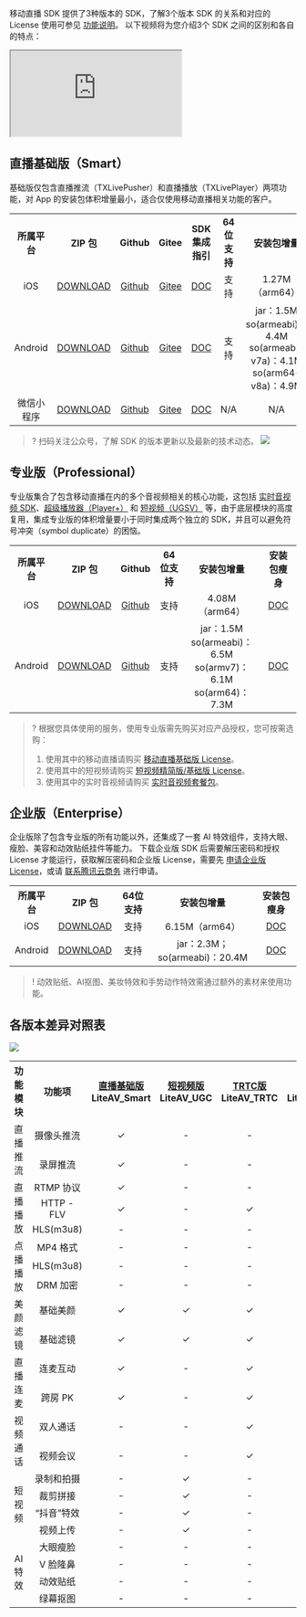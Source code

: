 移动直播 SDK 提供了3种版本的 SDK，了解3个版本 SDK 的关系和对应的 License 使用可参见 [功能说明](https://cloud.tencent.com/document/product/454/19075)。
以下视频将为您介绍3个 SDK 之间的区别和各自的特点：
<div class="doc-video-mod"><iframe src="https://cloud.tencent.com/edu/learning/quick-play/2343-35187?source=gw.doc.media&withPoster=1&notip=1"></iframe></div>
   
    
    
<h2 id="Smart">直播基础版（Smart）</h2>
 
基础版仅包含直播推流（TXLivePusher）和直播播放（TXLivePlayer）两项功能，对 App 的安装包体积增量最小，适合仅使用移动直播相关功能的客户。 
   
<table>
   <tr>
      <th width="0px" style="text-align:center">所属平台</td>
      <th width="0px" style="text-align:center">ZIP 包</td>
      <th width="0px"  style="text-align:center">Github</td>
      <th width="0px" style="text-align:center">Gitee</td>
      <th width="0px" style="text-align:center">SDK 集成指引</td>
      <th width="0px" style="text-align:center">64位支持</td>
      <th width="0px" style="text-align:center">安装包增量</td>
   </tr>
   <tr>
      <td style="text-align:center">iOS</td>
      <td style="text-align:center"><a onclick=MtaH5.clickStat("mlvb_sdk_download_ios_smart") href="https://liteavsdk-1252463788.cosgz.myqcloud.com/TXLiteAVSDK_Smart_iOS_latest.zip">DOWNLOAD</a></td>
      <td style="text-align:center"><a href="https://github.com/tencentyun/MLVBSDK">Github</a></td>
      <td style="text-align:center"><a href="https://gitee.com/cloudtencent/MLVBSDK">Gitee</a></td>
      <td style="text-align:center"><a href="https://cloud.tencent.com/document/product/454/7876">DOC</a></td>
      <td style="text-align:center">支持</td>
      <td style="text-align:center">1.27M（arm64）</td>
   </tr>
     <tr>
      <td style="text-align:center">Android</td>
      <td style="text-align:center"><a onclick=MtaH5.clickStat("mlvb_sdk_download_android_smart") href="https://liteavsdk-1252463788.cosgz.myqcloud.com/TXLiteAVSDK_Smart_Android_latest.zip">DOWNLOAD</a></td>
      <td style="text-align:center"><a href="https://github.com/tencentyun/MLVBSDK">Github</a></td>
      <td style="text-align:center"><a href="https://gitee.com/cloudtencent/MLVBSDK">Gitee</a></td>
      <td style="text-align:center"><a href="https://cloud.tencent.com/document/product/454/7877">DOC</a></td>
      <td style="text-align:center">支持</td>
      <td style="text-align:center">jar：1.5M <br> so(armeabi)：4.4M <br>so(armeabi-v7a)：4.1M <br>so(arm64-v8a)：4.9M</td>
   </tr>
   <tr>
      <td style="text-align:center">微信小程序 </td>
      <td style="text-align:center"><a onclick=MtaH5.clickStat("mlvb_sdk_download_wxmini_smart") href="https://liteavsdk-1252463788.cosgz.myqcloud.com/MLVB_WXMini_latest.zip">DOWNLOAD</a></td>
      <td style="text-align:center"><a href="https://github.com/tencentyun/MLVBSDK">Github</a></td>
      <td style="text-align:center"><a href="https://gitee.com/cloudtencent/MLVBSDK">Gitee</a></td>
      <td style="text-align:center"><a href="https://cloud.tencent.com/document/product/454/12554">DOC</a></td>
      <td style="text-align:center">N/A</td>
      <td style="text-align:center">N/A</td>
   </tr>
</table>

>? 扫码关注公众号，了解 SDK 的版本更新以及最新的技术动态。
>![](https://main.qcloudimg.com/raw/23242df893a3ecb11779a59ed9a5629c.jpg)


<h2 id="Professional">专业版（Professional）</h2>

专业版集合了包含移动直播在内的多个音视频相关的核心功能，这包括 [实时音视频 SDK](https://cloud.tencent.com/product/trtc)、[超级播放器（Player+）](https://cloud.tencent.com/product/player) 和 [短视频（UGSV）](https://cloud.tencent.com/product/ugsv) 等，由于底层模块的高度复用，集成专业版的体积增量要小于同时集成两个独立的 SDK，并且可以避免符号冲突（symbol duplicate）的困恼。

<table>
   <tr>
      <th width="0px" style="text-align:center">所属平台</td>
      <th width="0px" style="text-align:center">ZIP 包</td>
      <th width="0px"  style="text-align:center">Github</td>
      <th width="0px" style="text-align:center">64位支持</td>
      <th width="0px" style="text-align:center">安装包增量</td>
      <th width="0px" style="text-align:center">安装包瘦身</td>
   </tr>
   <tr>
      <td style="text-align:center">iOS</td>
      <td style="text-align:center"><a onclick=MtaH5.clickStat("mlvb_sdk_download_ios_professional") href="https://liteavsdk-1252463788.cosgz.myqcloud.com/TXLiteAVSDK_Professional_iOS_latest.zip">DOWNLOAD</a></td>
      <td style="text-align:center"><a href="https://github.com/tencentyun/LiteAVProfessional_iOS">Github</a></td>
      <td style="text-align:center">支持</td>
      <td style="text-align:center">4.08M（arm64）</td>
      <td style="text-align:center"><a href="https://cloud.tencent.com/document/product/647/34400">DOC</a></td>
   </tr>
   <tr>
      <td style="text-align:center">Android</td>
      <td style="text-align:center"><a onclick=MtaH5.clickStat("mlvb_sdk_download_android_professional") href="https://liteavsdk-1252463788.cosgz.myqcloud.com/TXLiteAVSDK_Professional_Android_latest.zip">DOWNLOAD</a></td>
      <td style="text-align:center"><a href="https://github.com/tencentyun/LiteAVProfessional_Android">Github</a></td>
      <td style="text-align:center">支持</td>
      <td style="text-align:center">jar：1.5M<br> so(armeabi)：6.5M<br> so(armv7)：6.1M<br>so(arm64)：7.3M</td>
      <td style="text-align:center"><a href="https://cloud.tencent.com/document/product/647/34400">DOC</a></td>
   </tr>
</table>

>? 根据您具体使用的服务，使用专业版需先购买对应产品授权，您可按需选购：
>
>1. 使用其中的移动直播请购买  [移动直播基础版 License](https://cloud.tencent.com/document/product/454/34750#buy)。
>1. 使用其中的短视频请购买 [短视频精简版/基础版 License](https://cloud.tencent.com/document/product/584/20333#.E8.B4.AD.E4.B9.B0.E6.AD.A3.E5.BC.8F.E7.89.88-license)。
>1. 使用其中的实时音视频请购买 [实时音视频套餐包](https://cloud.tencent.com/document/product/647/37097)。

<h2 id="Enterprise">企业版（Enterprise）</h2>

企业版除了包含专业版的所有功能以外，还集成了一套 AI 特效组件，支持大眼、瘦脸、美容和动效贴纸挂件等能力。
下载企业版 SDK 后需要解压密码和授权 License 才能运行，获取解压密码和企业版 License，需要先 [申请企业版 License](https://cloud.tencent.com/product/x-magic)，或请 [联系腾讯云商务](https://cloud.tencent.com/apply/p/h1qsz5vhvko) 进行申请。

<table>
   <tr>
      <th width="0px" style="text-align:center">所属平台</td>
      <th width="0px" style="text-align:center">ZIP 包</td>
      <th width="0px" style="text-align:center">64位支持</td>
      <th width="0px" style="text-align:center">安装包增量</td>
      <th width="0px" style="text-align:center">安装包瘦身</td>
   </tr>
   <tr>
      <td style="text-align:center">iOS</td>
      <td style="text-align:center"><a onclick=MtaH5.clickStat("mlvb_sdk_download_ios_enterprise") href="https://liteavsdk-1252463788.cosgz.myqcloud.com/TXLiteAVSDK_Enterprise_iOS_latest.zip">DOWNLOAD</a></td>
      <td style="text-align:center">支持</td>
      <td style="text-align:center"> 6.15M（arm64）</td>
      <td style="text-align:center"><a href="https://cloud.tencent.com/document/product/647/34400">DOC</a></td>
   </tr>
   <tr>
      <td style="text-align:center">Android</td>
      <td style="text-align:center"><a onclick=MtaH5.clickStat("mlvb_sdk_download_android_enterprise") href="https://liteavsdk-1252463788.cosgz.myqcloud.com/TXLiteAVSDK_Enterprise_Android_latest.zip">DOWNLOAD</a></td>
      <td style="text-align:center">支持</td>
      <td style="text-align:center"> jar：2.3M；so(armeabi)：20.4M</td>
      <td style="text-align:center"><a href="https://cloud.tencent.com/document/product/647/34400">DOC</a></td>
   </tr>
</table>

>! 动效贴纸、AI抠图、美妆特效和手势动作特效需通过额外的素材来使用功能。

## 各版本差异对照表
 
![](https://main.qcloudimg.com/raw/744b80d1c15efaddb50ff11ffeea0f6e.png)

<table>
  <tr>
    <th width="100px" style="text-align:center">功能模块</th>
    <th width="100px" style="text-align:center">功能项</th>
    <th width="100px" style="text-align:center"><a href="#Smart">直播基础版</a><br>LiteAV_Smart</th>
    <th width="100px" style="text-align:center"><a href="https://cloud.tencent.com/document/product/584/9366">短视频版</a><br>LiteAV_UGC</th>
    <th width="100px" style="text-align:center"><a href="https://cloud.tencent.com/document/product/647/32689">TRTC版</a><br>LiteAV_TRTC</th>
    <th width="100px" style="text-align:center"><a href="https://cloud.tencent.com/document/product/881/20205">播放器版</a><br>LiteAV_Player</th>
    <th width="100px" style="text-align:center"><a href="#Professional">专业版</a><br>Professional</th>
    <th width="100px" style="text-align:center"><a href="#Enterprise">企业版</a><br>Enterprise</th>
  </tr>
  <tr>
    <td rowspan='2' style="text-align:center">直播推流</td>
    <td style="text-align:center">摄像头推流</td>
    <td style="text-align:center">&#10003</td>
    <td style="text-align:center">-</td>
    <td style="text-align:center">-</td>
    <td style="text-align:center">-</td>
    <td style="text-align:center">&#10003</td>
    <td style="text-align:center">&#10003</td>
  </tr>
   <tr>
    <td style="text-align:center">录屏推流</td>
    <td style="text-align:center">&#10003</td>
    <td style="text-align:center">-</td>
    <td style="text-align:center">-</td>
    <td style="text-align:center">-</td>
    <td style="text-align:center">&#10003</td>
    <td style="text-align:center">&#10003</td>
  </tr>
  <tr>
    <td rowspan='3' style="text-align:center">直播播放</td>
    <td style="text-align:center">RTMP 协议</td>
    <td style="text-align:center">&#10003</td>
    <td style="text-align:center">-</td>
    <td style="text-align:center">-</td>
    <td style="text-align:center">&#10003</td>
    <td style="text-align:center">&#10003</td>
    <td style="text-align:center">&#10003</td>
  </tr>
  <tr>
    <td style="text-align:center">HTTP - FLV</td>
    <td style="text-align:center">&#10003</td>
    <td style="text-align:center">-</td>
    <td style="text-align:center">&#10003</td>
    <td style="text-align:center">&#10003</td>
    <td style="text-align:center">&#10003</td>
    <td style="text-align:center">&#10003</td>
  </tr>
  <tr>
    <td style="text-align:center">HLS(m3u8)</td>
    <td style="text-align:center">-</td>
    <td style="text-align:center">-</td>
    <td style="text-align:center">-</td>
    <td style="text-align:center">&#10003</td>
    <td style="text-align:center">&#10003</td>
    <td style="text-align:center">&#10003</td>
  </tr>
  <tr>
    <td rowspan='3' style="text-align:center">点播播放</td>
    <td style="text-align:center">MP4 格式</td>
    <td style="text-align:center">-</td>
    <td style="text-align:center">-</td>
    <td style="text-align:center">-</td>
    <td style="text-align:center">&#10003</td>
    <td style="text-align:center">&#10003</td>
    <td style="text-align:center">&#10003</td>
  </tr>
   <tr>
    <td style="text-align:center">HLS(m3u8)</td>
    <td style="text-align:center">-</td>
    <td style="text-align:center">-</td>
    <td style="text-align:center">-</td>
    <td style="text-align:center">&#10003</td>
    <td style="text-align:center">&#10003</td>
    <td style="text-align:center">&#10003</td>
  </tr>
   <tr>
    <td style="text-align:center">DRM 加密</td>
    <td style="text-align:center">-</td>
    <td style="text-align:center">-</td>
    <td style="text-align:center">-</td>
    <td style="text-align:center">&#10003</td>
    <td style="text-align:center">&#10003</td>
    <td style="text-align:center">&#10003</td>
  </tr>
  <tr>
    <td rowspan='2' style="text-align:center">美颜滤镜</td>
    <td style="text-align:center">基础美颜</td>
    <td style="text-align:center">&#10003</td>
    <td style="text-align:center">&#10003</td>
    <td style="text-align:center">&#10003</td>
    <td style="text-align:center">-</td>
    <td style="text-align:center">&#10003</td>
    <td style="text-align:center">&#10003</td>
  </tr>
  <tr>
    <td style="text-align:center">基础滤镜</td>
    <td style="text-align:center">&#10003</td>
    <td style="text-align:center">&#10003</td>
    <td style="text-align:center">&#10003</td>
    <td style="text-align:center">-</td>
    <td style="text-align:center">&#10003</td>
    <td style="text-align:center">&#10003</td>
  </tr>
  <tr>
    <td rowspan='2' style="text-align:center">直播连麦</td>
    <td style="text-align:center">连麦互动</td>
    <td style="text-align:center">&#10003</td>
    <td style="text-align:center">-</td>
    <td style="text-align:center">&#10003</td>
    <td style="text-align:center">-</td>
    <td style="text-align:center">&#10003</td>
    <td style="text-align:center">&#10003</td>
  </tr>
  <tr>
    <td style="text-align:center">跨房 PK</td>
    <td style="text-align:center">&#10003</td>
    <td style="text-align:center">-</td>
    <td style="text-align:center">&#10003</td>
    <td style="text-align:center">-</td>
    <td style="text-align:center">&#10003</td>
    <td style="text-align:center">&#10003</td>
  </tr>
  <tr>
    <td rowspan='2' style="text-align:center">视频通话</td>
    <td style="text-align:center">双人通话</td>
    <td style="text-align:center">-</td>
    <td style="text-align:center">-</td>
    <td style="text-align:center">&#10003</td>
    <td style="text-align:center">-</td>
    <td style="text-align:center">&#10003</td>
    <td style="text-align:center">&#10003</td>
  </tr>
  <tr>
    <td style="text-align:center">视频会议</td>
    <td style="text-align:center">-</td>
    <td style="text-align:center">-</td>
    <td style="text-align:center">&#10003</td>
    <td style="text-align:center">-</td>
    <td style="text-align:center">&#10003</td>
    <td style="text-align:center">&#10003</td>
  </tr>
  <tr>
    <td rowspan='4' style="text-align:center">短视频</td>
    <td style="text-align:center">录制和拍摄</td>
    <td style="text-align:center">-</td>
    <td style="text-align:center">&#10003</td>
    <td style="text-align:center">-</td>
    <td style="text-align:center">-</td>
    <td style="text-align:center">&#10003</td>
    <td style="text-align:center">&#10003</td>
  </tr>
  <tr>
    <td style="text-align:center">裁剪拼接</td>
    <td style="text-align:center">-</td>
    <td style="text-align:center">&#10003</td>
    <td style="text-align:center">-</td>
    <td style="text-align:center">-</td>
    <td style="text-align:center">&#10003</td>
    <td style="text-align:center">&#10003</td>
  </tr>
  <tr>
    <td style="text-align:center">“抖音”特效</td>
    <td style="text-align:center">-</td>
    <td style="text-align:center">&#10003</td>
    <td style="text-align:center">-</td>
    <td style="text-align:center">-</td>
    <td style="text-align:center">&#10003</td>
    <td style="text-align:center">&#10003</td>
  </tr>
  <tr>
    <td style="text-align:center">视频上传</td>
    <td style="text-align:center">-</td>
    <td style="text-align:center">&#10003</td>
    <td style="text-align:center">-</td>
    <td style="text-align:center">-</td>
    <td style="text-align:center">&#10003</td>
    <td style="text-align:center">&#10003</td>
  </tr>
  <tr>
    <td rowspan='4' style="text-align:center">AI 特效</td>
    <td style="text-align:center">大眼瘦脸</td>
    <td style="text-align:center">-</td>
    <td style="text-align:center">-</td>
    <td style="text-align:center">-</td>
    <td style="text-align:center">-</td>
    <td style="text-align:center">-</td>
    <td style="text-align:center">&#10003</td>
  </tr>
  <tr>
    <td style="text-align:center">V 脸隆鼻</td>
    <td style="text-align:center">-</td>
    <td style="text-align:center">-</td>
    <td style="text-align:center">-</td>
    <td style="text-align:center">-</td>
    <td style="text-align:center">-</td>
    <td style="text-align:center">&#10003</td>
  </tr>
  <tr>
    <td style="text-align:center">动效贴纸</td>
    <td style="text-align:center">-</td>
    <td style="text-align:center">-</td>
    <td style="text-align:center">-</td>
    <td style="text-align:center">-</td>
    <td style="text-align:center">-</td>
    <td style="text-align:center">&#10003</td>
  </tr>
  <tr>
    <td style="text-align:center">绿幕抠图</td>
    <td style="text-align:center">-</td>
    <td style="text-align:center">-</td>
    <td style="text-align:center">-</td>
    <td style="text-align:center">-</td>
    <td style="text-align:center">-</td>
    <td style="text-align:center">&#10003</td>
  </tr>
</table>


<script>
  var _mtac = {"senseHash":0};
  (function() {
    var mta = document.createElement("script");
    mta.src = "//pingjs.qq.com/h5/stats.js?v2.0.4";
    mta.setAttribute("name", "MTAH5");
    mta.setAttribute("sid", "500695331");
    mta.setAttribute("cid", "500695332");
    var s = document.getElementsByTagName("script")[0];
    s.parentNode.insertBefore(mta, s);
  })();
</script>
   

